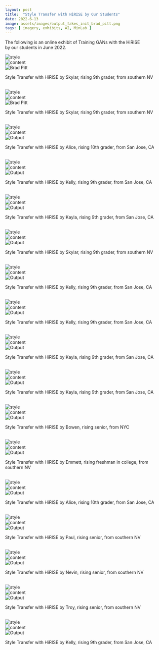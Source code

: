 ```yaml
---
layout: post
title:  "Style Transfer with HiRISE by Our Students"
date: 2022-6-13
image: assets/images/output_fakes_init_brad_pitt.png
tags: [ imagery, exhibits, AI, MinLab ]
---
```


The following is an online exhibit of Training GANs with the HiRISE  
by our students in June 2022.
<br>
<div class="row">
    <div class="col-md-4">
        <div><img src="/assets/images/fakes_init.png" class="img-fluid" alt="style" /></div>
    </div>
    <div class="col-md-4">
        <div><img src="/assets/images/brad_pitt.jpg" class="img-fluid" alt="content"></div>
    </div>
    <div class="col-md-4">
        <div><img src="/assets/images/output_fakes_init_brad_pitt.png" class="img-fluid" alt="Brad Pitt" /></div>
        <p>Style Transfer with HiRISE by Skylar, rising 9th grader, from southern NV</p>
        <br>
    </div>
    <div class="col-md-4">
        <div><img src="/assets/images/collage.jpg" class="img-fluid" alt="style" /></div>
    </div>
    <div class="col-md-4">
        <div><img src="/assets/images/brad_pitt.jpg" class="img-fluid" alt="content" /></div>
    </div>
    <div class="col-md-4">
        <div><img src="/assets/images/output_collage_brad_pitt.jpg" class="img-fluid" alt="Brad Pitt" /></div>
        <p>Style Transfer with HiRISE by Skylar, rising 9th grader, from southern NV</p>
        <br>
    </div>
    <div class="col-md-4">
        <div><img src="/assets/images/style_a.png" class="img-fluid" alt="style" /></div>
    </div>
    <div class="col-md-4">
        <div><img src="/assets/images/content_a.png" class="img-fluid" alt="content" /></div>
    </div>
    <div class="col-md-4">
        <div><img src="/assets/images/output_a.png" class="img-fluid" alt="Output" /></div>
        <p>Style Transfer with HiRISE by Alice, rising 10th grader, from San Jose, CA</p>
        <br>
    </div>
    <div class="col-md-4">
        <div><img src="/assets/images/kelly_style1.png" class="img-fluid" alt="style" /></div>
    </div>
    <div class="col-md-4">
        <div><img src="/assets/images/kelly_content1.png" class="img-fluid" alt="content" /></div>
    </div>
    <div class="col-md-4">
        <div><img src="/assets/images/kelly_output1.png" class="img-fluid" alt="Output" /></div>
        <p>Style Transfer with HiRISE by Kelly, rising 9th grader, from San Jose, CA</p>
        <br>
    </div>
    <div class="col-md-4">
        <div><img src="/assets/images/kayla_style1.png" class="img-fluid" alt="style" /></div>
    </div>
    <div class="col-md-4">
        <div><img src="/assets/images/kayla_content1.png" class="img-fluid" alt="content" /></div>
    </div>
    <div class="col-md-4">
        <div><img src="/assets/images/kayla_output1.png" class="img-fluid" alt="Output" /></div>
        <p>Style Transfer with HiRISE by Kayla, rising 9th grader, from San Jose, CA</p>
        <br>
    </div>
    <div class="col-md-4">
        <div><img src="/assets/images/skylar_style3.png" class="img-fluid" alt="style" /></div>
    </div>
    <div class="col-md-4">
        <div><img src="/assets/images/skylar_content3.jpg" class="img-fluid" alt="content" /></div>
    </div>
    <div class="col-md-4">
        <div><img src="/assets/images/skylar_output3.png" class="img-fluid" alt="Output" /></div>
        <p>Style Transfer with HiRISE by Skylar, rising 9th grader, from southern NV</p>
        <br>
    </div>
    <div class="col-md-4">
        <div><img src="/assets/images/kelly_style_bunny.png" class="img-fluid" alt="style" /></div>
    </div>
    <div class="col-md-4">
        <div><img src="/assets/images/kelly_content_bunny.png" class="img-fluid" alt="content" /></div>
    </div>
    <div class="col-md-4">
        <div><img src="/assets/images/kelly_output_bunny.png" class="img-fluid" alt="Output" /></div>
        <p>Style Transfer with HiRISE by Kelly, rising 9th grader, from San Jose, CA</p>
        <br>
    </div>
    <div class="col-md-4">
        <div><img src="/assets/images/kelly_style_hirise.png" class="img-fluid" alt="style" /></div>
    </div>
    <div class="col-md-4">
        <div><img src="/assets/images/kelly_content_bunny_hirise.png" class="img-fluid" alt="content" /></div>
    </div>
    <div class="col-md-4">
        <div><img src="/assets/images/kelly_output_bunny_hirise.png" class="img-fluid" alt="Output" /></div>
        <p>Style Transfer with HiRISE by Kelly, rising 9th grader, from San Jose, CA</p>
        <br>
    </div>
    <div class="col-md-4">
        <div><img src="/assets/images/kayla_style_hirise_wolf.png" class="img-fluid" alt="style" /></div>
    </div>
    <div class="col-md-4">
        <div><img src="/assets/images/kayla_content_wolf.png" class="img-fluid" alt="content" /></div>
    </div>
    <div class="col-md-4">
        <div><img src="/assets/images/kayla_output_hirise_wolf.png" class="img-fluid" alt="Output" /></div>
        <p>Style Transfer with HiRISE by Kayla, rising 9th grader, from San Jose, CA</p>
        <br>
    </div>
    <div class="col-md-4">
        <div><img src="/assets/images/kayla_style_hirise_dragon.png" class="img-fluid" alt="style" /></div>
    </div>
    <div class="col-md-4">
        <div><img src="/assets/images/kayla_content_dragon.png" class="img-fluid" alt="content" /></div>
    </div>
    <div class="col-md-4">
        <div><img src="/assets/images/kayla_output_dragon_hirise.png" class="img-fluid" alt="Output" /></div>
        <p>Style Transfer with HiRISE by Kayla, rising 9th grader, from San Jose, CA</p>
        <br>
    </div>    
    <div class="col-md-4">
        <div><img src="/assets/images/bowen_style.png" class="img-fluid" alt="style" /></div>
    </div>
    <div class="col-md-4">
        <div><img src="/assets/images/bowen_content.png" class="img-fluid" alt="content" /></div>
    </div>
    <div class="col-md-4">
        <div><img src="/assets/images/bowen_output.png" class="img-fluid" alt="Output" /></div>
        <p>Style Transfer with HiRISE by Bowen, rising senior, from NYC</p>
        <br>
    </div>
    <div class="col-md-4">
        <div><img src="/assets/images/emmett_style.png" class="img-fluid" alt="style" /></div>
    </div>
    <div class="col-md-4">
        <div><img src="/assets/images/emmett_content.png" class="img-fluid" alt="content" /></div>
    </div>
    <div class="col-md-4">
        <div><img src="/assets/images/emmett_output.png" class="img-fluid" alt="Output" /></div>
        <p>Style Transfer with HiRISE by Emmett, rising freshman in college, from southern NV</p>
        <br>
    </div>
    <div class="col-md-4">
        <div><img src="/assets/images/alice_style.png" class="img-fluid" alt="style" /></div>
    </div>
    <div class="col-md-4">
        <div><img src="/assets/images/alice_content.png" class="img-fluid" alt="content" /></div>
    </div>
    <div class="col-md-4">
        <div><img src="/assets/images/alice_output.png" class="img-fluid" alt="Output" /></div>
        <p>Style Transfer with HiRISE by Alice, rising 10th grader, from San Jose, CA</p>
        <br>
    </div>
    <div class="col-md-4">
        <div><img src="/assets/images/paul_style.png" class="img-fluid" alt="style" /></div>
    </div>
    <div class="col-md-4">
        <div><img src="/assets/images/paul_content.png" class="img-fluid" alt="content" /></div>
    </div>
    <div class="col-md-4">
        <div><img src="/assets/images/paul_output.png" class="img-fluid" alt="Output" /></div>
        <p>Style Transfer with HiRISE by Paul, rising senior, from southern NV</p>
        <br>
    </div>
    <div class="col-md-4">
        <div><img src="/assets/images/n_style.png" class="img-fluid" alt="style" /></div>
    </div>
    <div class="col-md-4">
        <div><img src="/assets/images/n_content.png" class="img-fluid" alt="content" /></div>
    </div>
    <div class="col-md-4">
        <div><img src="/assets/images/n_output.png" class="img-fluid" alt="Output" /></div>
        <p>Style Transfer with HiRISE by Nevin, rising senior, from southern NV</p>
        <br>
    </div>
    <div class="col-md-4">
        <div><img src="/assets/images/troy_style.png" class="img-fluid" alt="style" /></div>
    </div>
    <div class="col-md-4">
        <div><img src="/assets/images/troy_content.png" class="img-fluid" alt="content" /></div>
    </div>
    <div class="col-md-4">
        <div><img src="/assets/images/troy_output.png" class="img-fluid" alt="Output" /></div>
        <p>Style Transfer with HiRISE by Troy, rising senior, from southern NV</p>
        <br>
    </div>
    <div class="col-md-4">
        <div><img src="/assets/images/kelly_style_manifold.png" class="img-fluid" alt="style" /></div>
    </div>
    <div class="col-md-4">
        <div><img src="/assets/images/kelly_content_bunny_carrot.png" class="img-fluid" alt="content" /></div>
    </div>
    <div class="col-md-4">
        <div><img src="/assets/images/kelly_output_bunny_manifold.png" class="img-fluid" alt="Output" /></div>
        <p>Style Transfer with HiRISE by Kelly, rising 9th grader, from San Jose, CA</p>
        <br>
    </div>
</div>
  
    

